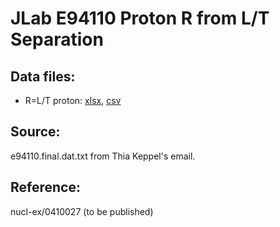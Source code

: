 # JLab E94110 Proton R from L/T Separation

## Data files: 
  * R=L/T   proton: [xlsx](../data/JAM/10074.xlsx), [csv](../data/JAM/csv/10074.csv)   
 
## Source: 
e94110.final.dat.txt from Thia Keppel's email. 

## Reference: 
nucl-ex/0410027 (to be published)

